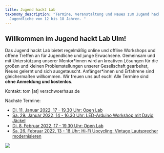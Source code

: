 ```yaml
---
title: Jugend hackt Lab
taxonomy_description: "Termine, Veranstaltung und Neues zum Jugend hackt Lab für
  Jugendliche von 12 bis 18 Jahren. "
---
```

## Willkommen im Jugend hackt Lab Ulm!

Das Jugend hackt Lab bietet regelmäßig online und offline Workshops und offene Treffen an für Jugendliche und junge Erwachsene. Gemeinsam und mit Unterstützung unserer Mentor\*innen wird an kreativen Lösungen für die großen und kleinen Problemstellungen unserer Gesellschaft gearbeitet, Neues gelernt und sich ausgetauscht. Anfänger\*innen und Erfahrene sind gleichermaßen willkommen. Wir freuen uns auf euch! Alle Termine sind **ohne Anmeldung und kostenlos**.

Kontakt: tom \[at] verschwoerhaus.de

Nächste Termine:

* [Di. 11. Januar 2022, 17 - 19.30 Uhr: Open Lab](https://verschwoerhaus.de/open-lab-is-back/)
* [](https://verschwoerhaus.de/open-lab-is-back/)[Sa. 29. Januar 2022, 14 - 16.30 Uhr: LED-Arduino Workshop mit David Jäckel](https://verschwoerhaus.de/led-arduino-workshop-im-januar-2022/)
* [Di. 8. Februar 2022, 17 - 19.30 Uhr: Open Lab](https://verschwoerhaus.de/open-lab-is-back/)
* [](https://verschwoerhaus.de/open-lab-is-back/)[Sa. 26. Februar 2022, 13 - 18 Uhr: Hi-Fi Upcycling: Vintage Lautsprecher modernisieren ](https://verschwoerhaus.de/hi-fi-upcycling-vintage-lautsprecher-modernisieren/)

![](/wp-content/uploads/2019/05/Bild_2020-11-26_210019-1536x448.png)